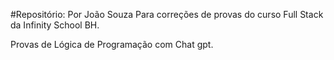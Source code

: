 #Repositório: Por João Souza
Para correções de provas do curso Full Stack da Infinity School BH.

Provas de Lógica de Programação com Chat gpt.
